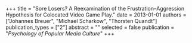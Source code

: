 +++
title = "Sore Losers? A Reexamination of the Frustration–Aggression Hypothesis for Colocated Video Game Play."
date = 2013-01-01
authors = ["Johannes Breuer", "Michael Scharkow", "Thorsten Quandt"]
publication_types = ["2"]
abstract = ""
selected = false
publication = "*Psychology of Popular Media Culture*"
+++


